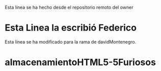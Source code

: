 Esta línea se ha hecho desde el repositorio remoto del owner

# Esta Linea la escribió Federico

Esta línea se ha modificado para la rama de davidMontenegro.

# almacenamientoHTML5-5Furiosos
